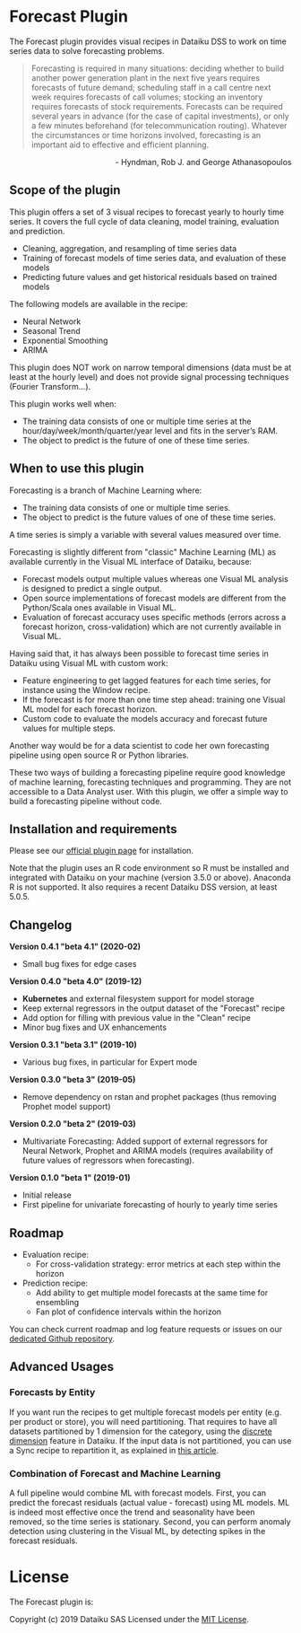 # Forecast Plugin

The Forecast plugin provides visual recipes in Dataiku DSS to work on time series data to solve forecasting problems.

>Forecasting is required in many situations: deciding whether to build another power generation plant in the next five years requires forecasts of future demand; scheduling staff in a call centre next week requires forecasts of call volumes; stocking an inventory requires forecasts of stock requirements. Forecasts can be required several years in advance (for the case of capital investments), or only a few minutes beforehand (for telecommunication routing). Whatever the circumstances or time horizons involved, forecasting is an important aid to effective and efficient planning.
<p style="text-align: right"> - Hyndman, Rob J. and George Athanasopoulos</p>


## Scope of the plugin

This plugin offers a set of 3 visual recipes to forecast yearly to hourly time series. It covers the full cycle of data cleaning, model training, evaluation and prediction.
- Cleaning, aggregation, and resampling of time series data
- Training of forecast models of time series data, and evaluation of these models
- Predicting future values and get historical residuals based on trained models

The following models are available in the recipe:
- Neural Network
- Seasonal Trend
- Exponential Smoothing
- ARIMA

This plugin does NOT work on narrow temporal dimensions (data must be at least at the hourly level) and does not provide signal processing techniques (Fourier Transform…).

This plugin works well when:
- The training data consists of one or multiple time series at the hour/day/week/month/quarter/year level and fits in the server’s RAM.
- The object to predict is the future of one of these time series.

## When to use this plugin

Forecasting is a branch of Machine Learning where:
- The training data consists of one or multiple time series.
- The object to predict is the future values of one of these time series.

A time series is simply a variable with several values measured over time.

Forecasting is slightly different from "classic" Machine Learning (ML) as available currently in the Visual ML interface of Dataiku, because:
- Forecast models output multiple values whereas one Visual ML analysis is designed to predict a single output.
- Open source implementations of forecast models are different from the Python/Scala ones available in Visual ML.
- Evaluation of forecast accuracy uses specific methods (errors across a forecast horizon, cross-validation) which are not currently available in Visual ML.

Having said that, it has always been possible to forecast time series in Dataiku using Visual ML with custom work:
- Feature engineering to get lagged features for each time series, for instance using the Window recipe.
- If the forecast is for more than one time step ahead: training one Visual ML model for each forecast horizon.
- Custom code to evaluate the models accuracy and forecast future values for multiple steps.

Another way would be for a data scientist to code her own forecasting pipeline using open source R or Python libraries.

These two ways of building a forecasting pipeline require good knowledge of machine learning, forecasting techniques and programming. They are not accessible to a Data Analyst user. With this plugin, we offer a simple way to build a forecasting pipeline without code.


## Installation and requirements

Please see our [official plugin page](https://www.dataiku.com/dss/plugins/info/forecast.html) for installation.

Note that the plugin uses an R code environment so R must be installed and integrated with Dataiku on your machine (version 3.5.0 or above). Anaconda R is not supported. It also requires a recent Dataiku DSS version, at least 5.0.5.

## Changelog

**Version 0.4.1 "beta 4.1" (2020-02)**

* Small bug fixes for edge cases

**Version 0.4.0 "beta 4.0" (2019-12)**

* **Kubernetes** and external filesystem support for model storage
* Keep external regressors in the output dataset of the "Forecast" recipe
* Add option for filling with previous value in the "Clean" recipe
* Minor bug fixes and UX enhancements

**Version 0.3.1 "beta 3.1" (2019-10)**

* Various bug fixes, in particular for Expert mode

**Version 0.3.0 "beta 3" (2019-05)**

* Remove dependency on rstan and prophet packages (thus removing Prophet model support)

**Version 0.2.0 "beta 2" (2019-03)**

* Multivariate Forecasting: Added support of external regressors for Neural Network, Prophet and ARIMA models (requires availability of future values of regressors when forecasting).

**Version 0.1.0 "beta 1" (2019-01)**

* Initial release
* First pipeline for univariate forecasting of hourly to yearly time series

## Roadmap

- Evaluation recipe:
     * For cross-validation strategy: error metrics at each step within the horizon
- Prediction recipe:
     * Add ability to get multiple model forecasts at the same time for ensembling
     * Fan plot of confidence intervals within the horizon

You can check current roadmap and log feature requests or issues on our [dedicated Github repository](https://github.com/dataiku/dss-plugin-time-series-forecast/issues).

## Advanced Usages

### Forecasts by Entity

If you want run the recipes to get multiple forecast models per entity (e.g. per product or store), you will need partitioning. That requires to have all datasets partitioned by 1 dimension for the category, using the [discrete dimension](https://doc.dataiku.com/dss/latest/partitions/identifiers.html#discrete-dimension-identifiers) feature in Dataiku. If the input data is not partitioned, you can use a Sync recipe to repartition it, as explained in [this article](https://www.dataiku.com/learn/guide/other/partitioning/partitioning-redispatch.html).

### Combination of Forecast and Machine Learning

A full pipeline would combine ML with forecast models. First, you can predict the forecast residuals (actual value - forecast) using ML models. ML is indeed most effective once the trend and seasonality have been removed, so the time series is stationary. Second, you can perform anomaly detection using clustering in the Visual ML, by detecting spikes in the forecast residuals.

# License

The Forecast plugin is:

   Copyright (c) 2019 Dataiku SAS
   Licensed under the [MIT License](LICENSE.md).
